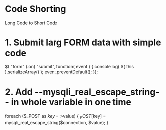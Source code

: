 # Code Shorting
Long Code to Short Code

# 1. Submit larg FORM data with simple code
$( "form" ).on( "submit", function( event ) {
  console.log( $( this ).serializeArray() );
  event.preventDefault();
});

# 2. Add --mysqli_real_escape_string-- in whole variable in one time
foreach ($_POST as $key=>$value) { $_POST[$key] = mysqli_real_escape_string($connection, $value); }
